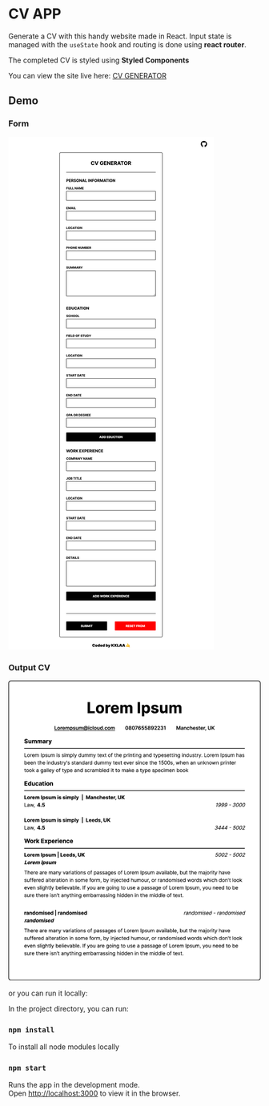 # CV APP

Generate a CV with this handy website made in React. Input state is managed with the `useState` hook and routing is done using **react router**.

The completed CV is styled using **Styled Components**

You can view the site live here: [CV GENERATOR](https://cv-generator-react-01.netlify.app/)

## Demo
### Form
![alt text](public/assets/Demo01.png)

### Output CV
![alt text](public/assets/Demo02.png)


or you can run it locally:

In the project directory, you can run:

### `npm install`
To install all node modules locally


### `npm start`
Runs the app in the development mode.\
Open [http://localhost:3000](http://localhost:3000) to view it in the browser.


